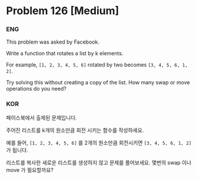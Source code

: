 # Problem 126 [Medium]

### ENG

This problem was asked by Facebook.

Write a function that rotates a list by k elements. 

For example, `[1, 2, 3, 4, 5, 6]` rotated by two becomes `[3, 4, 5, 6, 1, 2]`. 

Try solving this without creating a copy of the list. How many swap or move operations do you need?

### KOR

페이스북에서 출제된 문제입니다.

주어진 리스트를 k개의 원소만큼 회전 시키는 함수를 작성하세요.

예를 들어, `[1, 2, 3, 4, 5, 6]` 를 2개의 원소만큼 회전시키면 `[3, 4, 5, 6, 1, 2]` 가 됩니다.

리스트를 복사한 새로운 리스트를 생성하지 않고 문제를 풀어보세요. 몇번의 swap 이나 move 가 필요할까요?